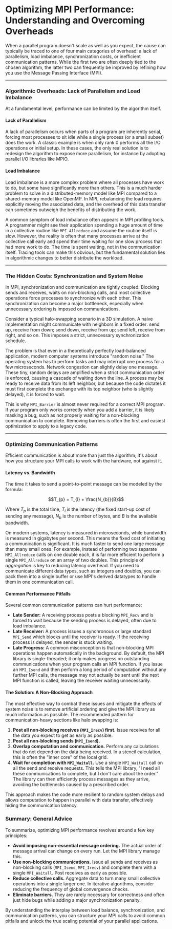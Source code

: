 # Optimizing MPI Performance: Understanding and Overcoming Overheads

When a parallel program doesn't scale as well as you expect, the cause can typically be traced to one of four main categories of overhead: a lack of parallelism, load imbalance, synchronization costs, or inefficient communication patterns. While the first two are often deeply tied to the chosen algorithm, the latter two can frequently be improved by refining how you use the Message Passing Interface (MPI).

---

### Algorithmic Overheads: Lack of Parallelism and Load Imbalance

At a fundamental level, performance can be limited by the algorithm itself.

#### Lack of Parallelism
A lack of parallelism occurs when parts of a program are inherently serial, forcing most processes to sit idle while a single process (or a small subset) does the work. A classic example is when only rank 0 performs all the I/O operations or initial setup. In these cases, the only real solution is to redesign the algorithm to expose more parallelism, for instance by adopting parallel I/O libraries like MPIO.

#### Load Imbalance
Load imbalance is a more complex problem where all processes have work to do, but some have significantly more than others. This is a much harder problem to solve in a distributed-memory model like MPI compared to a shared-memory model like OpenMP. In MPI, rebalancing the load requires explicitly moving the associated data, and the overhead of this data transfer can sometimes outweigh the benefits of distributing the work.

A common symptom of load imbalance often appears in MPI profiling tools. A programmer might see their application spending a huge amount of time in a collective routine like `MPI_Allreduce` and assume the routine itself is slow. However, the reality is often that many processes arrive at the collective call early and spend their time waiting for one slow process that had more work to do. The time is spent waiting, not in the communication itself. Tracing tools can make this obvious, but the fundamental solution lies in algorithmic changes to better distribute the workload.

---

### The Hidden Costs: Synchronization and System Noise

In MPI, synchronization and communication are tightly coupled. Blocking sends and receives, waits on non-blocking calls, and most collective operations force processes to synchronize with each other. This synchronization can become a major bottleneck, especially when unnecessary ordering is imposed on communications.

Consider a typical halo-swapping scenario in a 3D simulation. A naive implementation might communicate with neighbors in a fixed order: send up, receive from down; send down, receive from up; send left, receive from right, and so on. This imposes a strict, unnecessary synchronization schedule.

The problem is that even in a theoretically perfectly load-balanced application, modern computer systems introduce "random noise." The operating system has to perform tasks and may interrupt one process for a few microseconds. Network congestion can slightly delay one message. These tiny, random delays are amplified when a strict communication order is enforced, causing a cascade of waiting down the line. A process may be ready to receive data from its left neighbor, but because the code dictates it must first complete the exchange with its top neighbor (who is slightly delayed), it is forced to wait.

This is why `MPI_Barrier` is almost never required for a correct MPI program. If your program only works correctly when you add a barrier, it is likely masking a bug, such as not properly waiting for a non-blocking communication to complete. Removing barriers is often the first and easiest optimization to apply to a legacy code.

---

### Optimizing Communication Patterns

Efficient communication is about more than just the algorithm; it's about how you structure your MPI calls to work with the hardware, not against it.

#### Latency vs. Bandwidth

The time it takes to send a point-to-point message can be modeled by the formula:

$$T_{p} = T_{l} + \frac{N_{b}}{B}$$

Where $T_p$ is the total time, $T_l$ is the latency (the fixed start-up cost of sending any message), $N_b$ is the number of bytes, and $B$ is the available bandwidth.

On modern systems, latency is measured in microseconds, while bandwidth is measured in gigabytes per second. This means the fixed cost of initiating a communication is significant. It is much faster to send one large message than many small ones. For example, instead of performing two separate `MPI_Allreduce` calls on one double each, it is far more efficient to perform a single `MPI_Allreduce` on an array of two doubles. This principle of *aggregation* is key to reducing latency overhead. If you need to communicate different data types, such as integers and doubles, you can pack them into a single buffer or use MPI's derived datatypes to handle them in one communication call.

#### Common Performance Pitfalls

Several common communication patterns can hurt performance:

* **Late Sender:** A receiving process posts a blocking `MPI_Recv` and is forced to wait because the sending process is delayed, often due to load imbalance.
* **Late Receiver:** A process issues a synchronous or large standard `MPI_Send` which blocks until the receiver is ready. If the receiving process is delayed, the sender is stuck waiting.
* **Late Progress:** A common misconception is that non-blocking MPI operations happen automatically in the background. By default, the MPI library is single-threaded; it only makes progress on outstanding communications when your program calls an MPI function. If you issue an `MPI_Isend` and then perform a long period of computation without any further MPI calls, the message may not actually be sent until the next MPI function is called, leaving the receiver waiting unnecessarily.

#### The Solution: A Non-Blocking Approach

The most effective way to combat these issues and mitigate the effects of system noise is to remove artificial ordering and give the MPI library as much information as possible. The recommended pattern for communication-heavy sections like halo swapping is:

1.  **Post all non-blocking receives (`MPI_Irecv`) first.** Issue receives for all the data you expect to get as early as possible.
2.  **Post all non-blocking sends (`MPI_Isend`).**
3.  **Overlap computation and communication.** Perform any calculations that do not depend on the data being received. In a stencil calculation, this is often the "inner core" of the local grid.
4.  **Wait for completion with `MPI_Waitall`.** Use a single `MPI_Waitall` call on all the send and receive requests. This tells the MPI library, "I need all these communications to complete, but I don't care about the order." The library can then efficiently process messages as they arrive, avoiding the bottlenecks caused by a prescribed order.

This approach makes the code more resilient to random system delays and allows computation to happen in parallel with data transfer, effectively hiding the communication latency.

### Summary: General Advice

To summarize, optimizing MPI performance revolves around a few key principles:

* **Avoid imposing non-essential message ordering.** The actual order of message arrival can change on every run. Let the MPI library manage this.
* **Use non-blocking communications.** Issue all sends and receives as non-blocking calls (`MPI_Isend`, `MPI_Irecv`) and complete them with a single `MPI_Waitall`. Post receives as early as possible.
* **Reduce collective calls.** Aggregate data to turn many small collective operations into a single larger one. In iterative algorithms, consider reducing the frequency of global convergence checks.
* **Eliminate barriers.** They are rarely necessary for correctness and often just hide bugs while adding a major synchronization penalty.

By understanding the interplay between load balance, synchronization, and communication patterns, you can structure your MPI calls to avoid common pitfalls and unlock the true scaling potential of your parallel applications.
